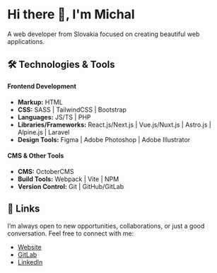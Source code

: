 # Hi there 👋, I'm Michal

A web developer from Slovakia focused on creating beautiful web applications.

## 🛠️ Technologies & Tools

#### Frontend Development
- **Markup:** HTML
- **CSS:** SASS | TailwindCSS | Bootstrap
- **Languages:** JS/TS | PHP
- **Libraries/Frameworks:** React.js/Next.js | Vue.js/Nuxt.js | Astro.js | Alpine.js | Laravel
- **Design Tools:** Figma | Adobe Photoshop | Adobe Illustrator

#### CMS & Other Tools
- **CMS:** OctoberCMS
- **Build Tools:** Webpack | Vite | NPM
- **Version Control:** Git | GitHub/GitLab

## 🔗 Links

I’m always open to new opportunities, collaborations, or just a good conversation. Feel free to connect with me:

- [Website](https://myzo.sk)
- [GitLab](https://gitlab.com/myzo)
- [LinkedIn](https://www.linkedin.com/in/michal-valo-421762237/)
